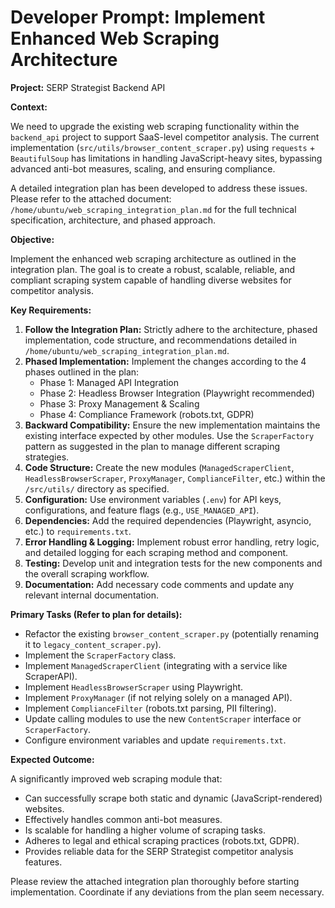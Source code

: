 # Developer Prompt: Implement Enhanced Web Scraping Architecture

**Project:** SERP Strategist Backend API

**Context:**

We need to upgrade the existing web scraping functionality within the `backend_api` project to support SaaS-level competitor analysis. The current implementation (`src/utils/browser_content_scraper.py`) using `requests` + `BeautifulSoup` has limitations in handling JavaScript-heavy sites, bypassing advanced anti-bot measures, scaling, and ensuring compliance.

A detailed integration plan has been developed to address these issues. Please refer to the attached document: `/home/ubuntu/web_scraping_integration_plan.md` for the full technical specification, architecture, and phased approach.

**Objective:**

Implement the enhanced web scraping architecture as outlined in the integration plan. The goal is to create a robust, scalable, reliable, and compliant scraping system capable of handling diverse websites for competitor analysis.

**Key Requirements:**

1.  **Follow the Integration Plan:** Strictly adhere to the architecture, phased implementation, code structure, and recommendations detailed in `/home/ubuntu/web_scraping_integration_plan.md`.
2.  **Phased Implementation:** Implement the changes according to the 4 phases outlined in the plan:
    *   Phase 1: Managed API Integration
    *   Phase 2: Headless Browser Integration (Playwright recommended)
    *   Phase 3: Proxy Management & Scaling
    *   Phase 4: Compliance Framework (robots.txt, GDPR)
3.  **Backward Compatibility:** Ensure the new implementation maintains the existing interface expected by other modules. Use the `ScraperFactory` pattern as suggested in the plan to manage different scraping strategies.
4.  **Code Structure:** Create the new modules (`ManagedScraperClient`, `HeadlessBrowserScraper`, `ProxyManager`, `ComplianceFilter`, etc.) within the `/src/utils/` directory as specified.
5.  **Configuration:** Use environment variables (`.env`) for API keys, configurations, and feature flags (e.g., `USE_MANAGED_API`).
6.  **Dependencies:** Add the required dependencies (Playwright, asyncio, etc.) to `requirements.txt`.
7.  **Error Handling & Logging:** Implement robust error handling, retry logic, and detailed logging for each scraping method and component.
8.  **Testing:** Develop unit and integration tests for the new components and the overall scraping workflow.
9.  **Documentation:** Add necessary code comments and update any relevant internal documentation.

**Primary Tasks (Refer to plan for details):**

*   Refactor the existing `browser_content_scraper.py` (potentially renaming it to `legacy_content_scraper.py`).
*   Implement the `ScraperFactory` class.
*   Implement `ManagedScraperClient` (integrating with a service like ScraperAPI).
*   Implement `HeadlessBrowserScraper` using Playwright.
*   Implement `ProxyManager` (if not relying solely on a managed API).
*   Implement `ComplianceFilter` (robots.txt parsing, PII filtering).
*   Update calling modules to use the new `ContentScraper` interface or `ScraperFactory`.
*   Configure environment variables and update `requirements.txt`.

**Expected Outcome:**

A significantly improved web scraping module that:
*   Can successfully scrape both static and dynamic (JavaScript-rendered) websites.
*   Effectively handles common anti-bot measures.
*   Is scalable for handling a higher volume of scraping tasks.
*   Adheres to legal and ethical scraping practices (robots.txt, GDPR).
*   Provides reliable data for the SERP Strategist competitor analysis features.

Please review the attached integration plan thoroughly before starting implementation. Coordinate if any deviations from the plan seem necessary.
